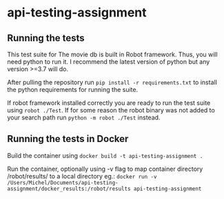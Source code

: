 # api-testing-assignment
## Running the tests
This test suite for The movie db is built in Robot framework. Thus, you will need python to run it. I recommend the latest version of python but any version >=3.7 will do.

After pulling the repository run `pip install -r requirements.txt` to install the python requirements for running the suite.

If robot framework installed correctly you are ready to run the test suite using `robot ./Test`. If for some reason the robot binary was not added to your search path run `python -m robot ./Test` instead.

## Running the tests in Docker
Build the container using
`docker build -t api-testing-assignment .`

Run the container, optionally using -v flag to map container directory /robot/results/ to a local directory eg.:
`docker run -v /Users/Michel/Documents/api-testing-assignment/docker_results:/robot/results api-testing-assignment`